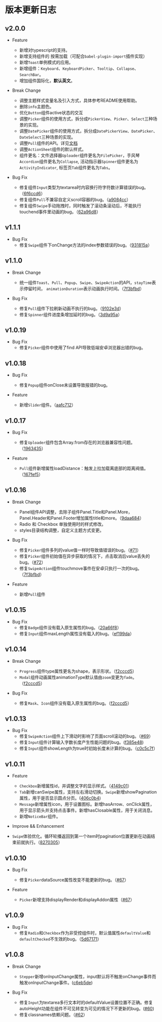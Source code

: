 # 版本更新日志 


## v2.0.0
- Feature
  - 新增对typescript的支持。
  - 新增支持组件的 按需加载（可配合`babel-plugin-import`插件实现）
  - 新增`Toast`单例模式的应用。
  - 新增组件：`Keyboard`、`KeyboardPicker`、`Tooltip`、`Collapse`、`SearchBar`。
  - 增加组件国际化，**默认英文**。

- Break Change
  - 调整主题样式变量名及引入方式，具体参考README使用帮助。
  - 删除`info`主题色。
  - 优化`Button`组件active状态的交互
  - 调整`Picker`组件的使用方式，拆分成`PickerView`、`Picker`、`Select`三种场景的实现。
  - 调整`DatePicker`组件的使用方式，拆分成`DatePickerView`、`DatePicker`、`DateSelect`三种场景的实现。
  - 调整`Pull`组件的API。详见[文档](https://github.com/ZhongAnTech/zarm/blob/master/docs/zh-cn/components/Pull.md)
  - 调整`ActionSheet`组件的默认样式。
  - 组件更名：文件选择器`Uploader`组件更名为`FilePicker`，手风琴`Accordion`组件更名为`Collapse`, 活动指示器`Spinner`组件更名为`ActivityIndicator`, 标签页`Tab`组件更名为`Tabs`。

- Bug Fix
  - 修复组件`Input`类型为textarea时内容换行符字符数计算错误的bug。（[6f6ccd6](https://github.com/ZhongAnTech/zarm/commit/cc6924b4f4c3cb0717fd5bf24e3cd94ac7695f59)）
  - 修复组件`Pull`不兼容自定义scroll容器的bug。（[a9084cc](https://github.com/ZhongAnTech/zarm/commit/a9084cc0eba7b92cff7eb712e77ee43bf597f887)）
  - 修复组件`Swipe`手动拖拽时，同时触发了滚动条滚动后，不能执行touchend事件里动画的bug。（[62a96d8](https://github.com/ZhongAnTech/zarm/commit/62a96d8089f9d0f015d642f24077aaef585aa278)）


## v1.1.1
- Bug Fix
  - 修复`Swipe`组件下onChange方法的index参数错误的bug。（[931815a](https://github.com/ZhongAnTech/zarm/commit/931815ab28fb0f1286bd0487b4df0e2897134ad9)）


## v1.1.0
- Break Change
  - 统一组件`Toast`、`Pull`、`Popup`、`Swipe`、`SwipeAction`的API，`stayTime`表示停留时间， `animationDuration`表示动画执行时间。（[7f3bfbd](https://github.com/ZhongAnTech/zarm/commit/7f3bfbdc30e4355566dad0d7f0c907a262611ca4)）

- Bug Fix
  - 修复`Pull`组件下拉刷新动画不执行的bug。（[9102e3d](https://github.com/ZhongAnTech/zarm/commit/9102e3d57e7906364ff07a02d314f448f625e290)）
  - 修复`Spinner`组件进度条增加延时的bug。（[3d9a95a](https://github.com/ZhongAnTech/zarm/commit/3d9a95ae77451752c62ce04aeb0eabfbd5841888)）


## v1.0.19
- Bug Fix
  - 修复`Picker`组件中使用了find API导致低端安卓浏览器出错的bug。


## v1.0.18
- Bug Fix
  - 修复`Popup`组件onClose未设置导致报错的bug。

- Feature
  - 新增`Slider`组件。（[aafc712](https://github.com/ZhongAnTech/zarm/commit/d46abd9e7aa8bb0f3015e754ca37b785605c54f1)）


## v1.0.17
- Bug Fix
  - 修复`Uploader`组件包含Array.from存在的浏览器兼容性问题。（[1963435](https://github.com/ZhongAnTech/zarm/commit/8dca8a23b446c38d68e6da94d26b033417f644ff)）

- Feature
  - `Pull`组件新增属性loadDistance：触发上拉加载离底部的距离阀值。（[167fef5](https://github.com/ZhongAnTech/zarm/commit/196343524ad78d1929006a0eb7bbe58bd2befc66)）


## v1.0.16
- Break Change
  - Panel组件API调整，去除子组件Panel.Title和Panel.More， Panel.Header和Panel.Footer增加属性title和more。（[9daa684](https://github.com/ZhongAnTech/zarm/commit/7f3bfbdc30e4355566dad0d7f0c907a262611ca4)）
  - Radio 和 Checkbox 单独使用时的样式修改。
  - styles目录结构调整，自定义主题方式变更。

- Bug Fix
  - 修复`Picker`组件多列的value值一样时导致值错误的bug。（[#71](https://github.com/ZhongAnTech/zarm/pull/71)）
  -  修复`Picker`组件初始值在异步获取的情况下，点击取消后value丢失的bug。（[#72](https://github.com/ZhongAnTech/zarm/pull/72)）
  - 修复`SwipeAction`组件touchmove事件在安卓只执行一次的bug。（[7f3bfbd](https://github.com/ZhongAnTech/zarm/commit/8cb0620472523c196ed39523b2793db514f59d55)）

- Feature
  - 新增`Pull`组件


## v1.0.15
- Bug Fix
  - 修复`Badge`组件没有载入原生属性的bug。（[20a66f8](https://github.com/ZhongAnTech/zarm/commit/32879261a694fe5a09820035217105e7b9fd3154)）
  - 修复`Input`组件maxLength属性没有载入的bug。（[ef199da](https://github.com/ZhongAnTech/zarm/commit/20a66f854b9d5b997c9ca29291a6a9ef6d54b60d)）


## v1.0.14
- Break Change
  - `Progress`组件type属性更名为shape，表示形状。（[f2cccd5](https://github.com/ZhongAnTech/zarm/commit/1b87e889e80df8b43ede6c4e07c19a0b1cc20e30)）
  - `Modal`组件动画属性animationType默认值由`zoom`变更为`fade`。（[f2cccd5](https://github.com/ZhongAnTech/zarm/commit/1b87e889e80df8b43ede6c4e07c19a0b1cc20e30)）

- Bug Fix 
  - 修复`Mask`、`Icon`组件没有载入原生属性的bug。（[f2cccd5](https://github.com/ZhongAnTech/zarm/commit/1b87e889e80df8b43ede6c4e07c19a0b1cc20e30)）


## v1.0.13
- Bug Fix  
  - 修复`SwipeAction`组件上下滑动时影响了页面scroll滚动的bug。（[#69](https://github.com/ZhongAnTech/zarm/pull/67)）
  - 修复`Input`组件计算输入字数长度产生性能问题的bug。([f385e48](https://github.com/ZhongAnTech/zarm/commit/d22c652ef25e63accba306a0d3a58117616a1351))
  - 修复`Input`组件showLength为true时初始长度未计算的bug。（[c0c5c7f](https://github.com/ZhongAnTech/zarm/commit/64e3bc308fac9347c9d87e4bc47f843e649f9c19)）
    

## v1.0.11
- Feature  
  - `Checkbox`新增属性id，并调整文字的显示样式。（[4149c01](https://github.com/ZhongAnTech/zarm/commit/b7135ade392d6edfeb70f90b42ee056d0d969dde)）
  - `Tab`新增canSwipe属性，支持左右滑动切换。`Swipe`新增showPagination属性，用于是否显示圆点分页。([406c0b4](https://github.com/ZhongAnTech/zarm/commit/168ea1944917211614603f0691b5f79337b8ad17))
  - `Message`新增属性icon，用于设置图标。新增hasArrow、onClick属性，用于显示箭头并支持点击事件。新增hasClosable属性，用于关闭消息。
  - 新增`NoticeBar`组件。

-  Improve && Enhancement  
  - `Swipe`体验优化。循环轮播返回到第一个item时pagination位置更新在动画结束前就执行。（[8270305](https://github.com/ZhongAnTech/zarm/commit/3d8de9671d8d633bd729d4f28ce17d1e1fd4b512)）


## v1.0.10
- Bug Fix
  - 修复`Picker`dataSource属性改变不能更新的bug。（[#67](https://github.com/ZhongAnTech/zarm/pull/67)）

- Feature
  - `Picker`新增支持displayRender和displayAddon属性（[#67](https://github.com/ZhongAnTech/zarm/pull/67)）


## v1.0.9
- Bug Fix
  - 修复`Radio`和`Checkbox`作为非受控组件时，默认值属性`defaultValue`和`defaultChecked`不生效的bug。（[5d67171](https://github.com/ZhongAnTech/zarm/commit/02cf971669be6226fb7e148b13512fdc56832d78)）


## v1.0.8 
- Break Change
  - `Stepper`新增onInputChange属性，input默认将不触发onChange事件而触发onInputChange事件。([c6eb5de](https://github.com/ZhongAnTech/zarm/commit/c6eb5de9a235942b612d3ea1abd90b62e41bbecf))

- Bug Fix
	- 修复`Input`为textarea多行文本时的defaultValue设置位置不正确。修复autoHeight功能在组件不可见转变为可见的情况下不更新的bug。([#60](https://github.com/ZhongAnTech/zarm/pull/60))
  - 修复classnames依赖问题。（[#62](https://github.com/ZhongAnTech/zarm/pull/62)）

